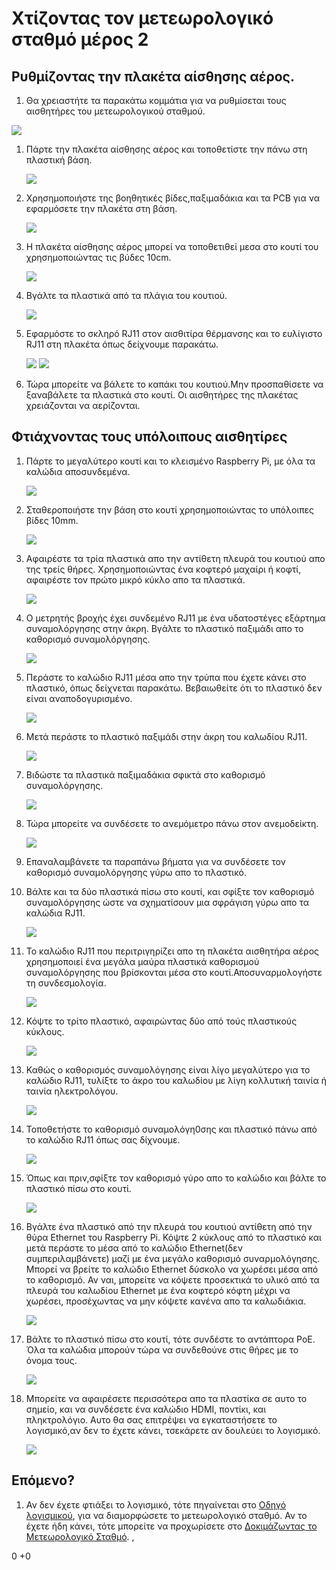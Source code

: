 # Χτίζοντας τον μετεωρολογικό σταθμό μέρος 2 
## Ρυθμίζοντας την πλακέτα αίσθησης αέρος.
1.  Θα χρειαστήτε τα παρακάτω κομμάτια για να ρυθμίσεται τους αισθητήρες του μετεωρολογικού σταθμού.
   
   ![](images/build_20.jpg)
   
1. Πάρτε την πλακέτα αίσθησης αέρος και τοποθετίστε την πάνω στη πλαστική βάση.

	![](images/build_21.jpg)
	
1. Χρησημοποιήστε της βοηθητικές βίδες,παξιμαδάκια και τα PCB για να εφαρμόσετε την πλακέτα στη βάση.

	![](images/build_22.jpg)
	
1. Η πλακέτα αίσθησης αέρος μπορεί να τοποθετιθεί μεσα στο κουτί του χρησημοποιώντας τις βύδες 10cm.

	![](images/build_24.jpg)

1. Βγάλτε τα πλαστικά από τα πλάγια του κουτιού.

	![](images/build_25.jpg)
	
1. Εφαρμόστε το σκληρό RJ11 στον αισθιτίρα θέρμανσης και το ευλίγιστο  RJ11  στη πλακέτα όπως δείχνουμε παρακάτω.

	![](images/build_26.jpg)
	![](images/build_27.jpg)	

1. Τώρα μπορείτε να βάλετε το καπάκι του κουτιού.Μην προσπαθίσετε να ξαναβάλετε τα πλαστικά στο κουτί. Οι αισθητήρες της πλακέτας χρειάζονται να αερίζονται.

## Φτιάχνοντας τους υπόλοιπους αισθητίρες

1. Πάρτε το μεγαλύτερο κουτί και το κλεισμένο Raspberry Pi, με όλα τα καλώδια αποσυνδεμένα.

	![](images/build_28.jpg)

1. Σταθεροποιήστε την βάση στο κουτί χρησημοποιώντας το υπόλοιπες βίδες 10mm.

	![](images/build_29.jpg)
	
1. Αφαιρέστε τα τρία πλαστικά απο την αντίθετη πλευρά του κουτιού απο της τρείς θήρες. Χρησημοποιώντας ένα κοφτερό μαχαίρι ή κοφτί, αφαιρέστε τον πρώτο μικρό κύκλο απο τα πλαστικά.

	![](images/build_30.jpg)
	
1. Ο μετρητής βροχής έχει συνδεμένο RJ11 με ένα υδατοστέγες εξάρτημα συναμολόργησης στην άκρη. Βγάλτε το πλαστικό παξιμάδι απο το καθορισμό συναμολόργησης.

	![](images/build_31.jpg)
	
1. Περάστε το καλώδιο RJ11 μέσα απο την τρύπα που έχετε κάνει στο πλαστικό, όπως δείχνεται παρακάτω. Βεβαιωθείτε ότι το πλαστικό δεν είναι αναποδογυρισμένο.

	![](images/build_32.jpg)
	
1. Μετά περάστε το πλαστικό παξιμάδι στην άκρη του καλωδίου RJ11.

	![](images/build_33.jpg)
	
1. Βιδώστε τα πλαστικά παξιμαδάκια σφικτά στο καθορισμό συναμολόργησης.

	![](images/build_34.jpg)
	
1. Τώρα μπορείτε να συνδέσετε το ανεμόμετρο πάνω στον ανεμοδείκτη.

	![](images/build_36.jpg)
	
1. Επαναλαμβάνετε τα παραπάνω βήματα για να συνδέσετε τον καθορισμό συναμολόργησης γύρω απο το πλαστικό. 
	
1. Βάλτε και τα δύο πλαστικά πίσω στο κουτί, και σφίξτε τον καθορισμό συναμολόργησης ώστε να σχηματίσουν μια σφράγιση γύρω απο τα καλώδια RJ11.

	![](images/build_35.jpg)
	
1. Το καλώδιο RJ11 που περιτριγηρίζει απο τη πλακέτα αισθητήρα αέρος χρησημοποιεί ένα μεγάλα μαύρα πλαστικά καθορισμού συναμολόργησης που βρίσκονται μέσα στο κουτί.Αποσυναρμολογήστε τη συνδεσμολογία.


	![](images/build_37.jpg)
	
1. Κόψτε το τρίτο πλαστικό, αφαιρώντας δύο από τούς πλαστικούς κύκλους.

	![](images/build_38.jpg)
	
1. Καθώς ο καθορισμός συναμολόγησης είναι λίγο μεγαλύτερο για το καλώδιο RJ11, τυλίξτε το άκρο του καλωδίου με λίγη κολλυτική ταινία ή ταινία ηλεκτρολόγου.

	![](images/build_39.jpg)
	
1. Τοποθετήστε το καθορισμό συναμολόγη0σης και πλαστικό πάνω από το καλώδιο RJ11 όπως σας δίχνουμε. 

	![](images/build_40.jpg)
	
1. Όπως και πριν,σφίξτε τον καθορισμό γύρο απο το καλώδιο και βάλτε το πλαστικό πίσω στο κουτί.

	![](images/build_41.jpg)
	
1. Βγάλτε ένα πλαστικό από την πλευρά του κουτιού αντίθετη από την θύρα Ethernet του Raspberry Pi. Κόψτε 2 κύκλους από το πλαστικό και μετά περάστε το μέσα από το καλώδιο Ethernet(δεν συμπεριλαμβάνετε) μαζί με ένα μεγάλο καθορισμό συναρμολόγησης. Μπορεί να βρείτε το καλώδιο Ethernet δύσκολο να χωρέσει μέσα από το καθορισμό. Αν ναι, μπορείτε να κόψετε προσεκτικά το υλικό από τα πλευρά του καλωδίου Ethernet με ένα κοφτερό κόφτη μέχρι να χωρέσει, προσέχωντας να μην κόψετε κανένα απο τα καλωδιάκια. 

	![](images/build_42.jpg)
	
1. Βάλτε το πλαστικό πίσω στο κουτί, τότε συνδέστε το αντάπτορα PoE. Όλα τα καλώδια μπορούν τώρα να συνδεθούνε στις θήρες με το όνομα τους.

	![](images/build_44.jpg)
	
1. Μπορείτε να αφαιρέσετε περισσότερα απο τα πλαστίκα σε αυτο το σημείο, και να συνδέσετε ένα καλώδιο HDMI, ποντίκι, και πληκτρολόγιο. Αυτο θα σας επιτρέψει να εγκαταστήσετε το λογισμικό,αν δεν το έχετε κάνει, τσεκάρετε αν δουλεύει το λογισμικό.

	![](images/build_45.jpg)
	
## Επόμενο?
1. Αν δεν έχετε φτιάξει το λογισμικό, τότε πηγαίνεται στο [Οδηγό λογισμικού](software.md), για να διαμορφώσετε το μετεωρολογικό σταθμό. Αν το έχετε ήδη κάνει, τότε μπορείτε να προχωρίσετε στο [Δοκιμάζωντας το Μετεωρολογικό Σταθμό](test.md).
,

0
+0
